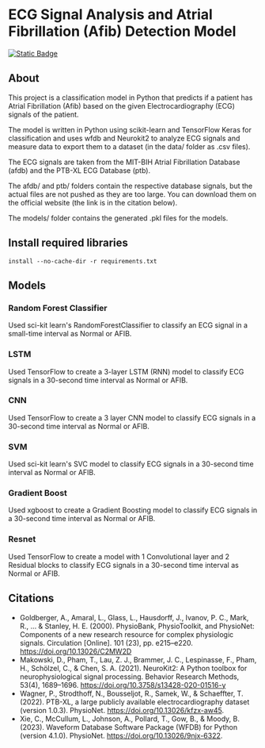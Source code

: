 # ECG Signal Analysis and Atrial Fibrillation (Afib) Detection Model

[![Static Badge](https://img.shields.io/badge/Python-3.11.7-306998)](https://www.python.org/downloads/release/python-3117/)

## About
This project is a classification model in Python that predicts if a patient has Atrial Fibrillation (Afib) based on the given Electrocardiography (ECG) signals of the patient.

The model is written in Python using scikit-learn and TensorFlow Keras for classification and uses wfdb and Neurokit2 to analyze ECG signals and measure data to export them to a dataset (in the data/ folder as .csv files).

The ECG signals are taken from the MIT-BIH Atrial Fibrillation Database (afdb) and the PTB-XL ECG Database (ptb).

The afdb/ and ptb/ folders contain the respective database signals, but the actual files are not pushed as they are too large. You can download them on the official website (the link is in the citation below).

The models/ folder contains the generated .pkl files for the models.

## Install required libraries
```
install --no-cache-dir -r requirements.txt
```

## Models

### Random Forest Classifier
Used sci-kit learn's RandomForestClassifier to classify an ECG signal in a small-time interval as Normal or AFIB.

### LSTM
Used TensorFlow to create a 3-layer LSTM (RNN) model to classify ECG signals in a 30-second time interval as Normal or AFIB.

### CNN
Used TensorFlow to create a 3 layer CNN model to classify ECG signals in a 30-second time interval as Normal or AFIB.

### SVM
Used sci-kit learn's SVC model to classify ECG signals in a 30-second time interval as Normal or AFIB.

### Gradient Boost
Used xgboost to create a Gradient Boosting model to classify ECG signals in a 30-second time interval as Normal or AFIB.

### Resnet
Used TensorFlow to create a model with 1 Convolutional layer and 2 Residual blocks to classify ECG signals in a 30-second time interval as Normal or AFIB.

## Citations
- Goldberger, A., Amaral, L., Glass, L., Hausdorff, J., Ivanov, P. C., Mark, R., ... & Stanley, H. E. (2000). PhysioBank, PhysioToolkit, and PhysioNet: Components of a new research resource for complex physiologic signals. Circulation [Online]. 101 (23), pp. e215–e220. https://doi.org/10.13026/C2MW2D
- Makowski, D., Pham, T., Lau, Z. J., Brammer, J. C., Lespinasse, F., Pham, H.,
Schölzel, C., & Chen, S. A. (2021). NeuroKit2: A Python toolbox for neurophysiological signal processing.
Behavior Research Methods, 53(4), 1689–1696. https://doi.org/10.3758/s13428-020-01516-y
- Wagner, P., Strodthoff, N., Bousseljot, R., Samek, W., & Schaeffter, T. (2022). PTB-XL, a large publicly available electrocardiography dataset (version 1.0.3). PhysioNet. https://doi.org/10.13026/kfzx-aw45.
- Xie, C., McCullum, L., Johnson, A., Pollard, T., Gow, B., & Moody, B. (2023). Waveform Database Software Package (WFDB) for Python (version 4.1.0). PhysioNet. https://doi.org/10.13026/9njx-6322.
